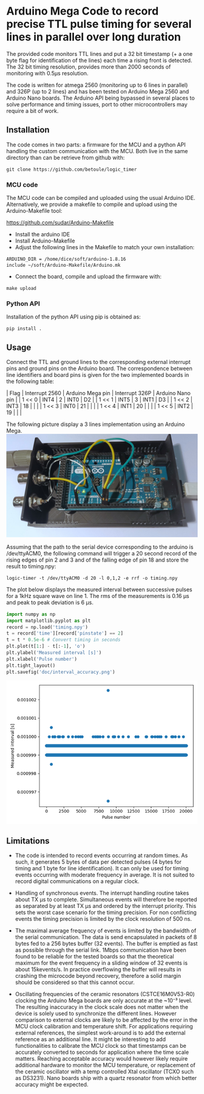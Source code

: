 # Arduino Mega Code to record precise TTL pulse timing for several lines in parallel over long duration

The provided code monitors TTL lines and put a 32 bit timestamp (+ a
one byte flag for identification of the lines) each time a rising
front is detected. The 32 bit timing resolution, provides more than
2000 seconds of monitoring with 0.5μs resolution.

The code is written for atmega 2560 (monitoring up to 6 lines in
parallel) and 326P (up to 2 lines) and has been tested on Arduino Mega
2560 and Arduino Nano boards. The Arduino API being bypassed in
several places to solve performance and timing issues, port to other
microcontrollers may require a bit of work.

## Installation

The code comes in two parts: a firmware for the MCU and a python API
handling the custom communication with the MCU. Both live in the same
directory than can be retrieve from github with:

```
git clone https://github.com/betoule/logic_timer
```

### MCU code

The MCU code can be compiled and uploaded using the usual Arduino
IDE. Alternatively, we provide a makefile to compile and upload using
the Arduino-Makefile tool:

https://github.com/sudar/Arduino-Makefile

+ Install the arduino IDE
+ Install Arduino-Makefile
+ Adjust the following lines in the Makefile to match your own
  installation:

```
ARDUINO_DIR = /home/dice/soft/arduino-1.8.16
include ~/soft/Arduino-Makefile/Arduino.mk
```

+ Connect the board, compile and upload the firmware with:
```
make upload
```

### Python API

Installation of the python API using pip is obtained as:

```
pip install .
```

## Usage

Connect the TTL and ground lines to the corresponding external
interrupt pins and ground pins on the Arduino board. The
correspondence between line identifiers and board pins is given for
the two implemented boards in the following table:

| Flag   | Interrupt 2560 | Arduino Mega pin | Interrupt 326P | Arduino Nano pin |
| 1 << 0 | INT4           | 2                | INT0           | D2               |
| 1 << 1 | INT5           | 3                | INT1           | D3               |
| 1 << 2 | INT3           | 18               |                |                  |
| 1 << 3 | INT0           | 21               |                |                  |
| 1 << 4 | INT1           | 20               |                |                  |
| 1 << 5 | INT2           | 19               |                |                  |

The following picture display a 3 lines implementation using an Arduino Mega.
![Lid open](doc/open.jpg)

Assuming that the path to the serial device corresponding to the
arduino is /dev/ttyACM0, the following command will trigger a 20 second
record of the rising edges of pin 2 and 3 and of the falling edge
of pin 18 and store the result to timing.npy: 
```
logic-timer -t /dev/ttyACM0 -d 20 -l 0,1,2 -e rrf -o timing.npy
```

The plot below displays the measured interval between successive
pulses for a 1kHz square wave on line 1. The rms of the measurements
is 0.16 μs and peak to peak deviation is 6 μs.

```python
import numpy as np
import matplotlib.pyplot as plt
record = np.load('timing.npy')
t = record['time'][record['pinstate'] == 2]
t = t * 0.5e-6 # Convert timing in seconds
plt.plot(t[1:] - t[:-1], 'o')
plt.ylabel('Measured interval [s]')
plt.xlabel('Pulse number')
plt.tight_layout()
plt.savefig('doc/interval_accuracy.png')
```
![interval accuracy](doc/interval_accuracy.png)


## Limitations

+ The code is intended to record events occurring at random times. As
  such, it generates 5 bytes of data per detected pulses (4 bytes for
  timing and 1 byte for line identification). It can only be used for
  timing events occurring with moderate frequency in average. It is
  not suited to record digital communications on a regular clock.

+ Handling of synchronous events. The interrupt handling routine takes
  about TX μs to complete. Simultaneous events will therefore be
  reported as separated by at least TX μs and ordered by the interrupt
  priority. This sets the worst case scenario for the timing
  precision. For non conflicting events the timing precision is
  limited by the clock resolution of 500 ns.

+ The maximal average frequency of events is limited by the bandwidth
  of the serial communication. The data is send encapsulated in
  packets of 8 bytes fed to a 256 bytes buffer (32 events). The buffer
  is emptied as fast as possible through the serial link. 1Mbps
  communication have been found to be reliable for the tested boards
  so that the theoretical maximum for the event frequency in a sliding
  window of 32 events is about 15kevents/s. In practice overflowing
  the buffer will results in crashing the microcode beyond recovery,
  therefore a solid margin should be considered so that this cannot
  occur.

+ Oscillating frequencies of the ceramic resonators (CSTCE16M0V53-R0)
  clocking the Arduino Mega boards are only accurate at the ~10⁻³
  level. The resulting inaccuracy in the clock scale does not matter
  when the device is solely used to synchronize the different
  lines. However comparison to external clocks are likely to be
  affected by the error in the MCU clock calibration and temperature
  shift. For applications requiring external references, the simplest
  work-around is to add the external reference as an additional
  line. It might be interesting to add functionalities to calibrate
  the MCU clock so that timestamps can be accurately converted to
  seconds for application where the time scale matters. Reaching
  acceptable accuracy would however likely require additional hardware
  to monitor the MCU temperature, or replacement of the ceramic
  oscillator with a temp controlled Xtal oscillator (TCXO such as
  DS3231). Nano boards ship with a quartz resonator from which better
  accuracy might be expected.

